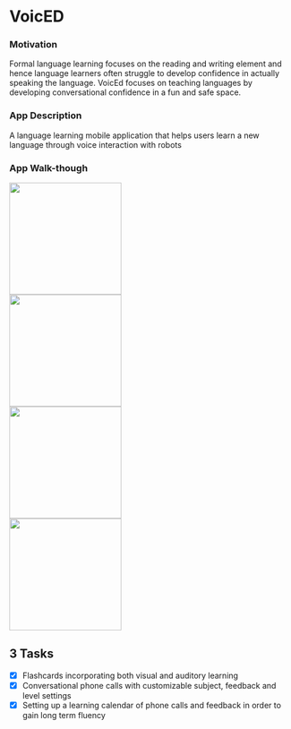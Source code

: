 # VoicED
### Motivation
Formal language learning focuses on the reading and writing element and hence language learners often struggle to develop confidence in actually speaking the language. VoicEd focuses on teaching languages by developing conversational confidence in a fun and safe space. 

### App Description
A language learning mobile application that helps users learn a new language through voice interaction with robots

### App Walk-though

<img src="http://g.recordit.co/MQLg0Vtk6c.gif" width=200><br>
<img src="http://recordit.co/2nU0W8KCbG.gif" width=200><br>
<img src="http://g.recordit.co/9D7697PmAU.gif" width=200><br>
<img src="http://g.recordit.co/3HRWWyusp8.gif" width=200><br>

## 3 Tasks 
- [X] Flashcards incorporating both visual and auditory learning
- [X] Conversational phone calls with customizable subject, feedback and level settings
- [X] Setting up a learning calendar of phone calls and feedback in order to gain long term fluency
